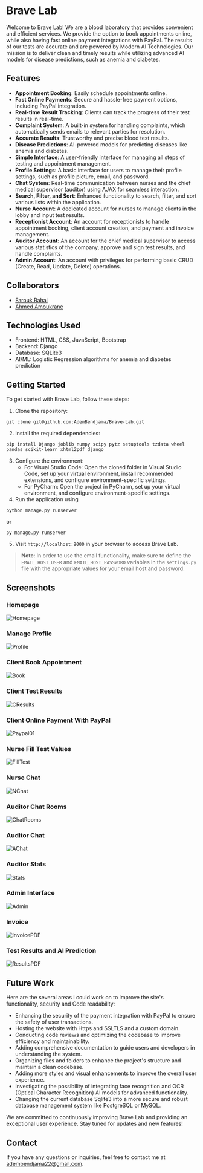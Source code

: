 

# Brave Lab

Welcome to Brave Lab! We are a blood laboratory that provides convenient and efficient services. We provide the option to book appointments online, while also having fast online payment integrations with PayPal. The results of our tests are accurate and are powered by Modern AI Technologies. Our mission is to deliver clean and timely results while utilizing advanced AI models for disease predictions, such as anemia and diabetes.

## Features

- **Appointment Booking**: Easily schedule appointments online.
- **Fast Online Payments**: Secure and hassle-free payment options, including PayPal integration.
- **Real-time Result Tracking**: Clients can track the progress of their test results in real-time.
- **Complaint System**: A built-in system for handling complaints, which automatically sends emails to relevant parties for resolution.
- **Accurate Results**: Trustworthy and precise blood test results.
- **Disease Predictions**: AI-powered models for predicting diseases like anemia and diabetes.
- **Simple Interface**: A user-friendly interface for managing all steps of testing and appointment management.
- **Profile Settings**: A basic interface for users to manage their profile settings, such as profile picture, email, and password.
- **Chat System**: Real-time communication between nurses and the chief medical supervisor (auditor) using AJAX for seamless interaction.
- **Search, Filter, and Sort**: Enhanced functionality to search, filter, and sort various lists within the application.
- **Nurse Account**: A dedicated account for nurses to manage clients in the lobby and input test results.
- **Receptionist Account**: An account for receptionists to handle appointment booking, client account creation, and payment and invoice management.
- **Auditor Account**: An account for the chief medical supervisor to access various statistics of the company, approve and sign test results, and handle complaints.
- **Admin Account**: An account with privileges for performing basic CRUD (Create, Read, Update, Delete) operations.

## Collaborators

- [Farouk Rahal](https://github.com/FaroukRahal)
- [Ahmed Amoukrane](https://github.com/zMARTVAL)

## Technologies Used

- Frontend: HTML, CSS, JavaScript, Bootstrap
- Backend: Django
- Database: SQLite3
- AI/ML: Logistic Regression algorithms for anemia and diabetes prediction

## Getting Started

To get started with Brave Lab, follow these steps:

1. Clone the repository:
```
git clone git@github.com:AdemBendjama/Brave-Lab.git
```
2. Install the required dependencies: 
```
pip install Django joblib numpy scipy pytz setuptools tzdata wheel pandas scikit-learn xhtml2pdf django
```
3. Configure the environment:
   - For Visual Studio Code: Open the cloned folder in Visual Studio Code, set up your virtual environment, install recommended extensions, and configure environment-specific settings.
   - For PyCharm: Open the project in PyCharm, set up your virtual environment, and configure environment-specific settings.
4. Run the application using 
```
python manage.py runserver 
```
or
```
py manage.py runserver
```
5. Visit `http://localhost:8000` in your browser to access Brave Lab.

> **Note**: In order to use the email functionality, make sure to define the `EMAIL_HOST_USER` and `EMAIL_HOST_PASSWORD` variables in the `settings.py` file with the appropriate values for your email host and password.

## Screenshots

### Homepage

![Homepage](https://github.com/AdemBendjama/Brave-Lab/assets/93732841/493fbec5-dad3-4078-a915-492d403fb519)

### Manage Profile

![Profile](https://github.com/AdemBendjama/Brave-Lab/assets/93732841/e56e704b-c7bf-45c7-8f0b-6149fa1b7d3e)

### Client Book Appointment

![Book](https://github.com/AdemBendjama/Brave-Lab/assets/93732841/27317e03-7035-46cc-b6bf-febb78202ce7)

### Client Test Results

![CResults](https://github.com/AdemBendjama/Brave-Lab/assets/93732841/981f508f-4672-45b6-ad1f-3f91c3178ff9)

### Client Online Payment With PayPal

![Paypal01](https://github.com/AdemBendjama/Brave-Lab/assets/93732841/f4bf3614-0000-430f-9389-89390843e0a9)

### Nurse Fill Test Values

![FillTest](https://github.com/AdemBendjama/Brave-Lab/assets/93732841/e4bd7b74-4a64-4cff-b9c9-8d54e230c0c5)

### Nurse Chat

![NChat](https://github.com/AdemBendjama/Brave-Lab/assets/93732841/f2808f4b-0189-4799-b1dc-c1041abcefa2)

###  Auditor Chat Rooms

![ChatRooms](https://github.com/AdemBendjama/Brave-Lab/assets/93732841/cbc4b048-5300-44ae-9edd-cf2a41e40a4c)

###  Auditor Chat

![AChat](https://github.com/AdemBendjama/Brave-Lab/assets/93732841/0f85e827-271b-4c4b-b083-597b9f69ff4c)

### Auditor Stats

![Stats](https://github.com/AdemBendjama/Brave-Lab/assets/93732841/182496cd-8d96-4d78-9f00-4504f61edf20)

### Admin Interface

![Admin](https://github.com/AdemBendjama/Brave-Lab/assets/93732841/82869da1-c0de-4d8c-a008-d676cb9624a0)

### Invoice

![InvoicePDF](https://github.com/AdemBendjama/Brave-Lab/assets/93732841/4fbdb821-1128-4a50-a6db-070dca44ef98)

### Test Results and AI Prediction

![ResultsPDF](https://github.com/AdemBendjama/Brave-Lab/assets/93732841/8dd0db57-0fb2-4d73-8ed5-6a2994a81158)

## Future Work

Here are the several areas i could work on to improve the site's functionality, security and Code readability:

- Enhancing the security of the payment integration with PayPal to ensure the safety of user transactions.
- Hosting the website with Https and SSLTLS and a custom domain.
- Conducting code reviews and optimizing the codebase to improve efficiency and maintainability.
- Adding comprehensive documentation to guide users and developers in understanding the system.
- Organizing files and folders to enhance the project's structure and maintain a clean codebase.
- Adding more styles and visual enhancements to improve the overall user experience.
- Investigating the possibility of integrating face recognition and OCR (Optical Character Recognition) AI models for advanced functionality.
- Changing the current database Sqlite3 into a more secure and robust database management system like PostgreSQL or MySQL.

We are committed to continuously improving Brave Lab and providing an exceptional user experience. Stay tuned for updates and new features!

## Contact

If you have any questions or inquiries, feel free to contact me at adembendjama22@gmail.com.
